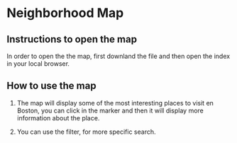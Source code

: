 Neighborhood Map
===========================

Instructions to open the map
---------------------------

In order to open the the map,  first downland the file and  then open the index in your local browser.

How to use the map
---------------------------

1. The map will display some of the most interesting places to visit en Boston, you can click in the marker and then it will display more information about the place.

2. You can use the filter, for more specific search.

